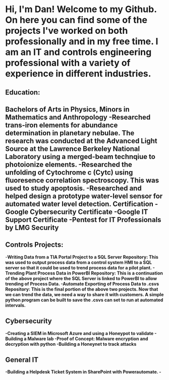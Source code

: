 <h1>Hi, I'm Dan! Welcome to my Github. On here you can find some of the projects I've worked on both professionally and in my free time. I am an IT and controls engineering professional with a variety of experience in different industries.</a></h1>

<h2>Education:<h2/>
<b>Bachelors of Arts in Physics, Minors in Mathematics and Anthropology</b>
 -<b></b>Researched trans-iron elements for abundance determination in planetary nebulae. The research was conducted at the Advanced Light Source at the Lawrence Berkeley National Laboratory using a merged-beam technqiue to     
   photoionize elements.</b>
  -<b>Researched the unfolding of Cytochrome c (Cytc) using fluoresence correlation spectroscopy. This was used to study apoptosis. 
  -Researched and helped design a prototype water-level sensor for automated water level detection. </b>
<b>Certification</b>
  -Google Cybersecurity Certificate
  -Google IT Support Certificate
  -Pentest for IT Professionals by LMG Security

<h2>Controls Projects:</h2>
-<b>Writing Data from a TIA Portal Project to a SQL Server<b>
  Repository:
  This was used to output process data from a control system HMI to a SQL server so that it could be used to trend process data for a pilot plant.
-<b>Trending Plant Process Data in PowerBI</b>
  Repository:
  This is a continuation of the above project where the SQL Server is linked to PowerBI to allow trending of Process Data.
-<b>Automate Exporting of Process Data to .csvs</b>
  Repository:
  This is the final portion of the above two projects. Now that we can trend the data, we need a way to share it with customers. A simple python program can be built to save the .csvs can set to run at automated intervals.

<h2>Cybersecurity</h2>
-<b>Creating a SIEM in Microsoft Azure and using a Honeypot to validate</b>
-<b>Building a Malware lab</b>
-<b>Proof of Concept: Malware encryption and decryption with python</b>
-<b>Building a Honeynet to track attacks</b>

<h2>General IT</h2>
-<b>Building a Helpdesk Ticket System in SharePoint with Powerautomate.</b>
-<b></b>
